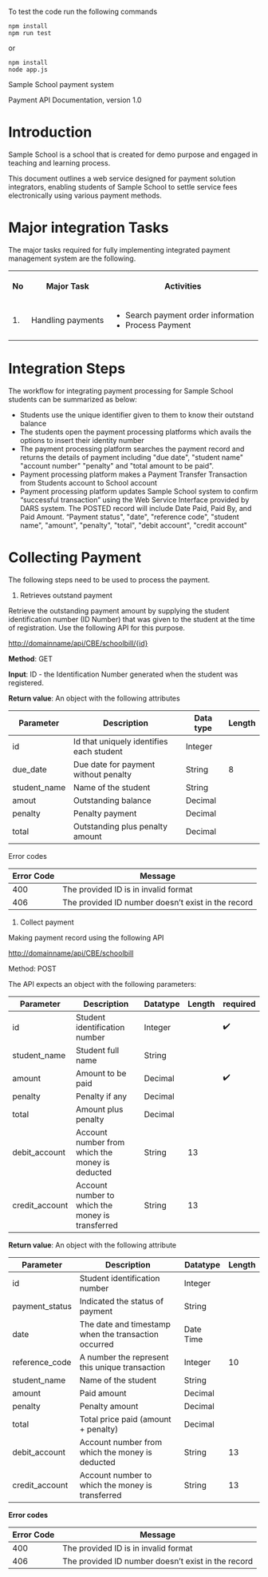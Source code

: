 To test the code run the following commands 

```
npm install
npm run test 
```
or 
```
npm install
node app.js 
```

Sample School payment system

Payment API Documentation, version 1.0

# Introduction

Sample School is a school that is created for demo purpose and engaged in teaching and learning process.

This document outlines a web service designed for payment solution integrators, enabling students of Sample School to settle service fees electronically using various payment methods.

# Major integration Tasks

The major tasks required for fully implementing integrated payment management system are the following.

<table><tbody><tr><th><p>No</p></th><th><p>Major Task</p></th><th><p>Activities</p></th></tr><tr><td><p>1.</p></td><td><p>Handling payments</p></td><td><ul><li>Search payment order information</li><li>Process Payment</li></ul></td></tr></tbody></table>

# Integration Steps

The workflow for integrating payment processing for Sample School students can be summarized as below:

- Students use the unique identifier given to them to know their outstand balance
- The students open the payment processing platforms which avails the options to insert their identity number
- The payment processing platform searches the payment record and returns the details of payment including "due date", "student name" "account number" "penalty" and "total amount to be paid".
- Payment processing platform makes a Payment Transfer Transaction from Students account to School account
- Payment processing platform updates Sample School system to confirm “successful transaction” using the Web Service Interface provided by DARS system. The POSTED record will include Date Paid, Paid By, and Paid Amount. “Payment status", "date", "reference code", "student name", "amount", "penalty", "total", "debit account", "credit account"

# Collecting Payment

The following steps need to be used to process the payment.

1. Retrieves outstand payment

Retrieve the outstanding payment amount by supplying the student identification number (ID Number) that was given to the student at the time of registration. Use the following API for this purpose.

[http://domainname/api/CBE/schoolbill/{id}](http://domainname/api/CBE/schoolbill/%7bid%7d)

**Method**: GET

**Input**: ID - the Identification Number generated when the student was registered.

**Return value**: An object with the following attributes

| Parameter | Description | Data type | Length |
| --- | --- | --- | --- |
| id  | Id that uniquely identifies each student | Integer |     |
| due_date | Due date for payment without penalty | String | 8   |
| student_name | Name of the student | String |     |
| amout | Outstanding balance | Decimal |     |
| penalty | Penalty payment | Decimal |     |
| total | Outstanding plus penalty amount | Decimal |     |

Error codes

| Error Code | Message |
| --- | --- |
| 400 | The provided ID is in invalid format |
| 406 | The provided ID number doesn’t exist in the record |

1. Collect payment

Making payment record using the following API

<http://domainname/api/CBE/schoolbill>

Method: POST

The API expects an object with the following parameters:

| Parameter | Description | Datatype | Length | required |
| --- | --- | --- | --- | --- |
| id  | Student identification number | Integer |     | ✔️  |
| student_name | Student full name | String |     |     |
| amount | Amount to be paid | Decimal |     | ✔️  |
| penalty | Penalty if any | Decimal |     |     |
| total | Amount plus penalty | Decimal |     |     |
| debit_account | Account number from which the money is deducted | String | 13  |     |
| credit_account | Account number to which the money is transferred | String | 13  |     |

**Return value**: An object with the following attribute

| Parameter | Description | Datatype | Length |
| --- | --- | --- | --- |
| id  | Student identification number | Integer |     |
| payment_status | Indicated the status of payment | String |     |
| date | The date and timestamp when the transaction occurred | Date Time |     |
| reference_code | A number the represent this unique transaction | Integer | 10  |
| student_name | Name of the student | String |     |
| amount | Paid amount | Decimal |     |
| penalty | Penalty amount | Decimal |     |
| total | Total price paid (amount + penalty) | Decimal |     |
| debit_account | Account number from which the money is deducted | String | 13  |
| credit_account | Account number to which the money is transferred | String | 13  |

**Error codes**

| Error Code | Message |
| --- | --- |
| 400 | The provided ID is in invalid format |
| 406 | The provided ID number doesn’t exist in the record |